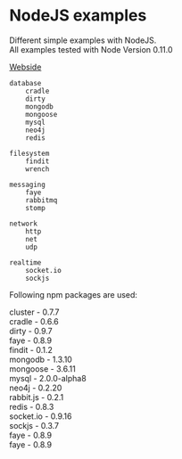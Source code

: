# NodeJS examples

Different simple examples with NodeJS.  
All examples tested with Node Version 0.11.0

[Webside](http://www.nodejs.org)

    database
        cradle
        dirty
        mongodb
        mongoose
        mysql
        neo4j
        redis

    filesystem
        findit
        wrench

    messaging
        faye
        rabbitmq
        stomp

    network
        http
        net
        udp

    realtime
        socket.io
        sockjs

Following npm packages are used:  

cluster - 0.7.7  
cradle - 0.6.6  
dirty - 0.9.7  
faye - 0.8.9  
findit - 0.1.2  
mongodb - 1.3.10  
mongoose - 3.6.11  
mysql - 2.0.0-alpha8  
neo4j - 0.2.20  
rabbit.js - 0.2.1  
redis - 0.8.3    
socket.io - 0.9.16  
sockjs - 0.3.7  
faye - 0.8.9  
faye - 0.8.9  